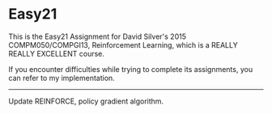 # Easy21
This is the Easy21 Assignment for David Silver's 2015 COMPM050/COMPGI13, Reinforcement Learning, which is a REALLY REALLY EXCELLENT course. 

If you encounter difficulties while trying to complete its assignments, you can refer to my implementation.

---

Update REINFORCE, policy gradient algorithm.
